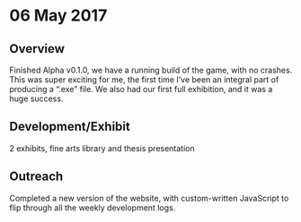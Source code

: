 # 06 May 2017

## Overview

Finished Alpha v0.1.0, we have a running build of the game, with no crashes. This was super exciting for me, the first time I’ve been an integral part of producing a “.exe” file. We also had our first full exhibition, and it was a huge success. 

## Development/Exhibit

2 exhibits, fine arts library and thesis presentation

## Outreach

Completed a new version of the website, with custom-written JavaScript to flip through all the weekly development logs.